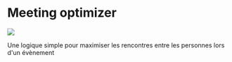# Meeting optimizer
![](https://media4.giphy.com/media/vS2CaLlDWLky9McAFu/giphy.gif?cid=ecf05e476qwikq8dk8j5fpxd9fwsyodbv6wcvvuwz2vj5486&ep=v1_gifs_search&rid=giphy.gif&ct=g)

Une logique simple pour maximiser les rencontres entre les personnes lors d'un évènement
